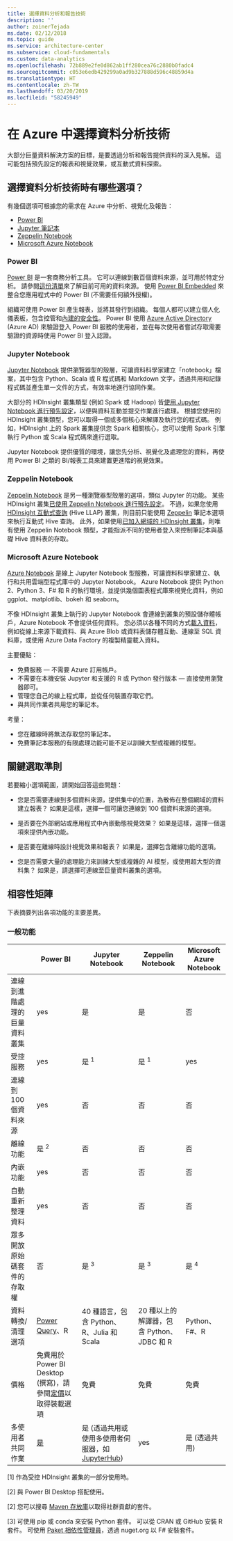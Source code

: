 ```yaml
---
title: 選擇資料分析和報告技術
description: ''
author: zoinerTejada
ms.date: 02/12/2018
ms.topic: guide
ms.service: architecture-center
ms.subservice: cloud-fundamentals
ms.custom: data-analytics
ms.openlocfilehash: 72b889e2fe0d862ab1ff280cea76c2880b0fadc4
ms.sourcegitcommit: c053e6edb429299a0ad9b327888d596c48859d4a
ms.translationtype: HT
ms.contentlocale: zh-TW
ms.lasthandoff: 03/20/2019
ms.locfileid: "58245949"
---
```

# <a name="choosing-a-data-analytics-technology-in-azure"></a>在 Azure 中選擇資料分析技術

大部分巨量資料解決方案的目標，是要透過分析和報告提供資料的深入見解。 這可能包括預先設定的報表和視覺效果，或互動式資料探索。

<!-- markdownlint-disable MD026 -->

## <a name="what-are-your-options-when-choosing-a-data-analytics-technology"></a>選擇資料分析技術時有哪些選項？

<!-- markdownlint-disable MD026 -->

有幾個選項可根據您的需求在 Azure 中分析、視覺化及報告：

- [Power BI](/power-bi/)
- [Jupyter 筆記本](https://jupyter.readthedocs.io/en/latest/index.html)
- [Zeppelin Notebook](https://zeppelin.apache.org/)
- [Microsoft Azure Notebook](https://notebooks.azure.com/)

### <a name="power-bi"></a>Power BI

[Power BI](/power-bi/) 是一套商務分析工具。 它可以連線到數百個資料來源，並可用於特定分析。 請參閱[這份清單](/power-bi/desktop-data-sources)來了解目前可用的資料來源。 使用 [Power BI Embedded](https://azure.microsoft.com/services/power-bi-embedded/) 來整合您應用程式中的 Power BI (不需要任何額外授權)。

組織可使用 Power BI 產生報表，並將其發行到組織。 每個人都可以建立個人化儀表板，包含控管和[內建的安全性](/power-bi/service-admin-power-bi-security)。 Power BI 使用 [Azure Active Directory](/azure/active-directory/) (Azure AD) 來驗證登入 Power BI 服務的使用者，並在每次使用者嘗試存取需要驗證的資源時使用 Power BI 登入認證。

### <a name="jupyter-notebooks"></a>Jupyter Notebook

[Jupyter Notebook](https://jupyter.readthedocs.io/en/latest/index.html) 提供瀏覽器型的殼層，可讓資料科學家建立「notebook」檔案，其中包含 Python、Scala 或 R 程式碼和 Markdown 文字，透過共用和記錄程式碼並產生單一文件的方式，有效率地進行協同作業。

大部分的 HDInsight 叢集類型 (例如 Spark 或 Hadoop) 皆[使用 Jupyter Notebook 進行預先設定](/azure/hdinsight/spark/apache-spark-jupyter-notebook-kernels)，以便與資料互動並提交作業進行處理。 根據您使用的 HDInsight 叢集類型，您可以取得一個或多個核心來解譯及執行您的程式碼。 例如，HDInsight 上的 Spark 叢集提供您 Spark 相關核心，您可以使用 Spark 引擎執行 Python 或 Scala 程式碼來進行選取。

Jupyter Notebook 提供優質的環境，讓您先分析、視覺化及處理您的資料，再使用 Power BI 之類的 BI/報表工具來建置更進階的視覺效果。

### <a name="zeppelin-notebooks"></a>Zeppelin Notebook

[Zeppelin Notebook](https://zeppelin.apache.org/) 是另一種瀏覽器型殼層的選項，類似 Jupyter 的功能。 某些 HDInsight 叢集[已使用 Zeppelin Notebook 進行預先設定](/azure/hdinsight/spark/apache-spark-zeppelin-notebook)。 不過，如果您使用 [HDInsight 互動式查詢](/azure/hdinsight/interactive-query/apache-interactive-query-get-started) (Hive LLAP) 叢集，則目前只能使用 [Zeppelin](/azure/hdinsight/hdinsight-connect-hive-zeppelin) 筆記本選項來執行互動式 Hive 查詢。 此外，如果使用[已加入網域的 HDInsight 叢集](/azure/hdinsight/domain-joined/apache-domain-joined-introduction)，則唯有使用 Zeppelin Notebook 類型，才能指派不同的使用者登入來控制筆記本與基礎 Hive 資料表的存取。

### <a name="microsoft-azure-notebooks"></a>Microsoft Azure Notebook

[Azure Notebook](https://notebooks.azure.com/) 是線上 Jupyter Notebook 型服務，可讓資料科學家建立、執行和共用雲端型程式庫中的 Jupyter Notebook。 Azure Notebook 提供 Python 2、Python 3、F# 和 R 的執行環境，並提供幾個圖表程式庫來視覺化資料，例如 ggplot、matplotlib、bokeh 和 seaborn。

不像 HDInsight 叢集上執行的 Jupyter Notebook 會連線到叢集的預設儲存體帳戶，Azure Notebook 不會提供任何資料。 您必須以各種不同的方式[載入資料](https://notebooks.azure.com/Microsoft/libraries/samples/html/Getting%20to%20your%20Data%20in%20Azure%20Notebooks.ipynb)，例如從線上來源下載資料、與 Azure Blob 或資料表儲存體互動、連線至 SQL 資料庫，或使用 Azure Data Factory 的複製精靈載入資料。

主要優點：

- 免費服務 &mdash; 不需要 Azure 訂用帳戶。
- 不需要在本機安裝 Jupyter 和支援的 R 或 Python 發行版本 &mdash; 直接使用瀏覽器即可。
- 管理您自己的線上程式庫，並從任何裝置存取它們。
- 與共同作業者共用您的筆記本。

考量：

- 您在離線時將無法存取您的筆記本。
- 免費筆記本服務的有限處理功能可能不足以訓練大型或複雜的模型。

## <a name="key-selection-criteria"></a>關鍵選取準則

若要縮小選項範圍，請開始回答這些問題：

- 您是否需要連線到多個資料來源，提供集中的位置，為散佈在整個網域的資料建立報表？ 如果是這樣，選擇一個可讓您連線到 100 個資料來源的選項。

- 是否要在外部網站或應用程式中內嵌動態視覺效果？ 如果是這樣，選擇一個選項來提供內嵌功能。

- 是否要在離線時設計視覺效果和報表？ 如果是，選擇包含離線功能的選項。

- 您是否需要大量的處理能力來訓練大型或複雜的 AI 模型，或使用超大型的資料集？ 如果是，請選擇可連線至巨量資料叢集的選項。

## <a name="capability-matrix"></a>相容性矩陣

下表摘要列出各項功能的主要差異。

### <a name="general-capabilities"></a>一般功能

<!-- markdownlint-disable MD033 -->

| | Power BI | Jupyter Notebook | Zeppelin Notebook | Microsoft Azure Notebook |
| --- | --- | --- | --- | --- |
| 連線到進階處理的巨量資料叢集 | yes | 是 | 是 | 否 |
| 受控服務 | yes | 是 <sup>1</sup> | 是 <sup>1</sup> | yes |
| 連線到 100 個資料來源 | yes | 否 | 否 | 否 |
| 離線功能 | 是 <sup>2</sup> | 否 | 否 | 否 |
| 內嵌功能 | yes | 否 | 否 | 否 |
| 自動重新整理資料 | yes | 否 | 否 | 否 |
| 眾多開放原始碼套件的存取權 | 否 | 是 <sup>3</sup> | 是 <sup>3</sup> | 是 <sup>4</sup> |
| 資料轉換/清理選項 | [Power Query](https://powerbi.microsoft.com/blog/getting-started-with-power-query-part-i/)、R | 40 種語言，包含 Python、R、Julia 和 Scala | 20 種以上的解譯器，包含 Python、JDBC 和 R | Python、F#、R |
| 價格 | 免費用於 Power BI Desktop (撰寫)，請參閱[定價](https://powerbi.microsoft.com/pricing/)以取得裝載選項 | 免費 | 免費 | 免費 |
| 多使用者共同作業 | [是](/power-bi/service-how-to-collaborate-distribute-dashboards-reports) | 是 (透過共用或使用多使用者伺服器，如 [JupyterHub](https://github.com/jupyterhub/jupyterhub)) | yes | 是 (透過共用) |

<!-- markdownlint-enable MD033 -->

[1] 作為受控 HDInsight 叢集的一部分使用時。

[2] 與 Power BI Desktop 搭配使用。

[2] 您可以搜尋 [Maven 存放庫](https://search.maven.org/)以取得社群貢獻的套件。

[3] 可使用 pip 或 conda 來安裝 Python 套件。 可以從 CRAN 或 GitHub 安裝 R 套件。 可使用 [Paket 相依性管理員](https://fsprojects.github.io/Paket/)，透過 nuget.org 以 F# 安裝套件。

